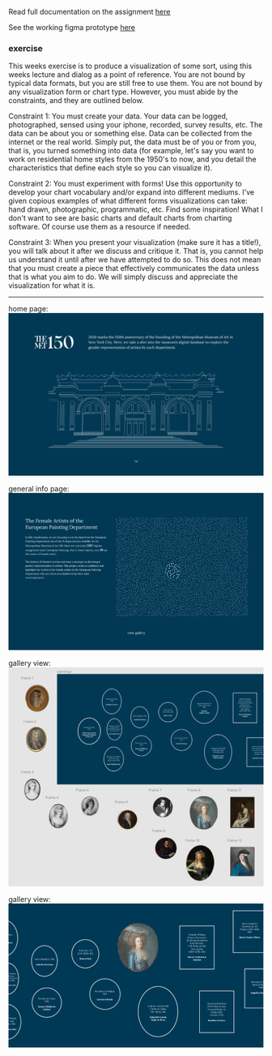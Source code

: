 Read full documentation on the assignment [here](https://github.com/ssoheecho/data-viz-fa20/tree/main/assignment_05)

See the working figma prototype [here](https://www.figma.com/proto/UwjAybTxxqdx2Ztket9t4x/data_visualization_assignment_5?node-id=1%3A2&scaling=min-zoom)

### exercise

This weeks exercise is to produce a visualization of some sort, using this weeks lecture and dialog as a point of reference. You are not bound by typical data formats, but you are still free to use them. You are not bound by any visualization form or chart type. However, you must abide by the constraints, and they are outlined below.

Constraint 1: You must create your data.
Your data can be logged, photographed, sensed using your iphone, recorded, survey results, etc. The data can be about you or something else. Data can be collected from the internet or the real world. Simply put, the data must be of you or from you, that is, you turned something into data (for example, let's say you want to work on residential home styles from the 1950's to now, and you detail the characteristics that define each style so you can visualize it).

Constraint 2:  You must experiment with forms!
Use this opportunity to develop your chart vocabulary and/or expand into different mediums. I've given copious examples of what different forms visualizations can take: hand drawn, photographic, programmatic, etc. Find some inspiration! What I don't want to see are basic charts and default charts from charting software. Of course use them as a resource if needed.

Constraint 3: 
When you present your visualization (make sure it has a title!), you will talk about it after we discuss and critique it. That is, you cannot help us understand it until after we have attempted to do so. This does not mean that you must create a piece that effectively communicates the data unless that is what you aim to do. We will simply discuss and appreciate the visualization for what it is.

--------------------

home page:
![met api dataset mockup 1](/assets/5-1.png)

general info page:
![met api dataset mockup 2](/assets/5-2.png)

gallery view:
![met api dataset mockup 3](/assets/5-3.png)

gallery view:
![met api dataset mockup 4](/assets/5-4.png)